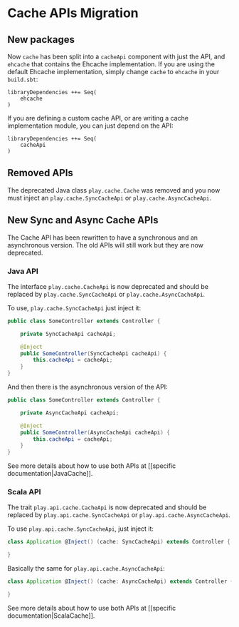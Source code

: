 <!--- Copyright (C) 2009-2019 Lightbend Inc. <https://www.lightbend.com> -->
# Cache APIs Migration

## New packages

Now `cache` has been split into a `cacheApi` component with just the API, and `ehcache` that contains the Ehcache implementation. If you are using the default Ehcache implementation, simply change `cache` to `ehcache` in your `build.sbt`:

```
libraryDependencies ++= Seq(
    ehcache
)
```

If you are defining a custom cache API, or are writing a cache implementation module, you can just depend on the API:

```
libraryDependencies ++= Seq(
    cacheApi
)
```

## Removed APIs

The deprecated Java class `play.cache.Cache` was removed and you now must inject an `play.cache.SyncCacheApi` or `play.cache.AsyncCacheApi`.

## New Sync and Async Cache APIs

The Cache API has been rewritten to have a synchronous and an asynchronous version. The old APIs will still work but they are now deprecated.

### Java API

The interface `play.cache.CacheApi` is now deprecated and should be replaced by `play.cache.SyncCacheApi` or `play.cache.AsyncCacheApi`.

To use, `play.cache.SyncCacheApi` just inject it:

```java
public class SomeController extends Controller {

    private SyncCacheApi cacheApi;

    @Inject
    public SomeController(SyncCacheApi cacheApi) {
        this.cacheApi = cacheApi;
    }
}
```

And then there is the asynchronous version of the API:

```java
public class SomeController extends Controller {

    private AsyncCacheApi cacheApi;

    @Inject
    public SomeController(AsyncCacheApi cacheApi) {
        this.cacheApi = cacheApi;
    }
}
```

See more details about how to use both APIs at [[specific documentation|JavaCache]].

### Scala API

The trait `play.api.cache.CacheApi` is now deprecated and should be replaced by `play.api.cache.SyncCacheApi` or `play.api.cache.AsyncCacheApi`.

To use `play.api.cache.SyncCacheApi`, just inject it:

```scala
class Application @Inject() (cache: SyncCacheApi) extends Controller {

}
```

Basically the same for `play.api.cache.AsyncCacheApi`:

```scala
class Application @Inject() (cache: AsyncCacheApi) extends Controller {

}
```

See more details about how to use both APIs at [[specific documentation|ScalaCache]].
